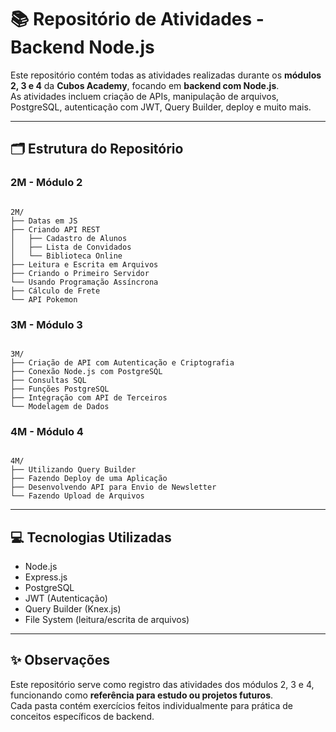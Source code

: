 # 📚 Repositório de Atividades - Backend Node.js

Este repositório contém todas as atividades realizadas durante os **módulos 2, 3 e 4** da **Cubos Academy**, focando em **backend com Node.js**.  
As atividades incluem criação de APIs, manipulação de arquivos, PostgreSQL, autenticação com JWT, Query Builder, deploy e muito mais.

---

## 🗂️ Estrutura do Repositório

### 2M - Módulo 2

```

2M/
├── Datas em JS
├── Criando API REST
│   ├── Cadastro de Alunos
│   ├── Lista de Convidados
│   └── Biblioteca Online
├── Leitura e Escrita em Arquivos
├── Criando o Primeiro Servidor
└── Usando Programação Assíncrona
├── Cálculo de Frete
└── API Pokemon

```

### 3M - Módulo 3

```

3M/
├── Criação de API com Autenticação e Criptografia
├── Conexão Node.js com PostgreSQL
├── Consultas SQL
├── Funções PostgreSQL
├── Integração com API de Terceiros
└── Modelagem de Dados

```

### 4M - Módulo 4

```

4M/
├── Utilizando Query Builder
├── Fazendo Deploy de uma Aplicação
├── Desenvolvendo API para Envio de Newsletter
└── Fazendo Upload de Arquivos

```

---

## 💻 Tecnologias Utilizadas

- Node.js
- Express.js
- PostgreSQL
- JWT (Autenticação)
- Query Builder (Knex.js)
- File System (leitura/escrita de arquivos)

---

## ✨ Observações

Este repositório serve como registro das atividades dos módulos 2, 3 e 4, funcionando como **referência para estudo ou projetos futuros**.  
Cada pasta contém exercícios feitos individualmente para prática de conceitos específicos de backend.
